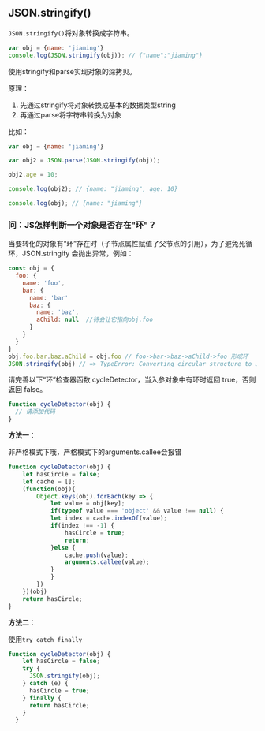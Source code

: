 ## JSON.stringify()

`JSON.stringify()`将对象转换成字符串。

```javascript
var obj = {name: 'jiaming'}
console.log(JSON.stringify(obj)); // {"name":"jiaming"}
```

使用stringify和parse实现对象的深拷贝。

原理：

1. 先通过stringify将对象转换成基本的数据类型string
2. 再通过parse将字符串转换为对象

比如：

```javascript
var obj = {name: 'jiaming'}

var obj2 = JSON.parse(JSON.stringify(obj));

obj2.age = 10;

console.log(obj2); // {name: "jiaming", age: 10}

console.log(obj); // {name: "jiaming"}
```

### 问：JS怎样判断一个对象是否存在"环"？

当要转化的对象有“环”存在时（子节点属性赋值了父节点的引用），为了避免死循环，JSON.stringify 会抛出异常，例如：

```javascript
const obj = {
  foo: {
    name: 'foo',
    bar: {
      name: 'bar'
      baz: {
        name: 'baz',
        aChild: null  //待会让它指向obj.foo
      }
    }
  }
}
obj.foo.bar.baz.aChild = obj.foo // foo->bar->baz->aChild->foo 形成环
JSON.stringify(obj) // => TypeError: Converting circular structure to JSON
```

请完善以下“环”检查器函数 cycleDetector，当入参对象中有环时返回 true，否则返回 false。

```javascript
function cycleDetector(obj) {   
  // 请添加代码
}
```

**方法一**：

非严格模式下哦，严格模式下的arguments.callee会报错

```javascript
function cycleDetector(obj) {
    let hasCircle = false;
    let cache = [];
    (function(obj){
        Object.keys(obj).forEach(key => {
            let value = obj[key];
            if(typeof value === 'object' && value !== null) {
            let index = cache.indexOf(value);
            if(index !== -1) {
                hasCircle = true;
                return;
            }else {
                cache.push(value);
                arguments.callee(value);
            }
            }
        })
    })(obj)
    return hasCircle;
}
```

**方法二**：

使用`try catch finally`

```javascript
function cycleDetector(obj) {
    let hasCircle = false;
    try {
      JSON.stringify(obj);
    } catch (e) {
      hasCircle = true;
    } finally {
      return hasCircle;
    }
  }
```




